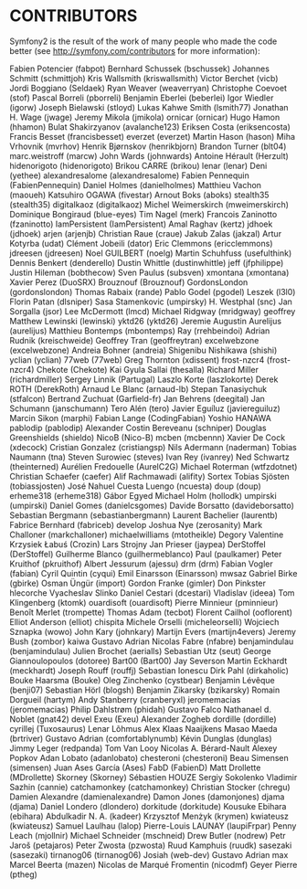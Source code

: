 CONTRIBUTORS
============

Symfony2 is the result of the work of many people who made the code better
(see http://symfony.com/contributors for more information):

Fabien Potencier (fabpot)
Bernhard Schussek (bschussek)
Johannes Schmitt (schmittjoh)
Kris Wallsmith (kriswallsmith)
Victor Berchet (vicb)
Jordi Boggiano (Seldaek)
Ryan Weaver (weaverryan)
Christophe Coevoet (stof)
Pascal Borreli (pborreli)
Benjamin Eberlei (beberlei)
Igor Wiedler (igorw)
Joseph Bielawski (stloyd)
Lukas Kahwe Smith (lsmith77)
Jonathan H. Wage (jwage)
Jeremy Mikola (jmikola)
ornicar (ornicar)
Hugo Hamon (hhamon)
Bulat Shakirzyanov (avalanche123)
Eriksen Costa (eriksencosta)
Francis Besset (francisbesset)
everzet (everzet)
Martin Hason (hason)
Miha Vrhovnik (mvrhov)
Henrik Bjørnskov (henrikbjorn)
Brandon Turner (blt04)
marc.weistroff (marcw)
John Wards (johnwards)
Antoine Hérault (Herzult)
hidenorigoto (hidenorigoto)
Brikou CARRE (brikou)
lenar (lenar)
Deni (yethee)
alexandresalome (alexandresalome)
Fabien Pennequin (FabienPennequin)
Daniel Holmes (danielholmes)
Matthieu Vachon (maoueh)
Katsuhiro OGAWA (fivestar)
Arnout Boks (aboks)
stealth35 (stealth35)
digitalkaoz (digitalkaoz)
Michel Weimerskirch (mweimerskirch)
Dominique Bongiraud (blue-eyes)
Tim Nagel (merk)
Francois Zaninotto (fzaninotto)
IamPersistent (IamPersistent)
Amal Raghav (kertz)
jdhoek (jdhoek)
arjen (arjenjb)
Christian Raue (craue)
Jakub Zalas (jakzal)
Artur Kotyrba (udat)
Clément Jobeili (dator)
Eric Clemmons (ericclemmons)
jdreesen (jdreesen)
Noel GUILBERT (noelg)
Martin Schuhfuss (usefulthink)
Dennis Benkert (denderello)
Dustin Whittle (dustinwhittle)
jeff (jfphilippe)
Justin Hileman (bobthecow)
Sven Paulus (subsven)
xmontana (xmontana)
Xavier Perez (DuoSRX)
Brouznouf (Brouznouf)
GordonsLondon (gordonslondon)
Thomas Rabaix (rande)
Pablo Godel (pgodel)
Leszek (l3l0)
Florin Patan (dlsniper)
Sasa Stamenkovic (umpirsky)
H. Westphal (snc)
Jan Sorgalla (jsor)
Lee McDermott (lmcd)
Michael Ridgway (mridgway)
geoffrey
Matthew Lewinski (lewinski)
yktd26 (yktd26)
Jeremie Augustin
Aurelijus (aurelijus)
Matthieu Bontemps (mbontemps)
Ray (rrehbeindoi)
Adrian Rudnik (kreischweide)
Geoffrey Tran (geoffreytran)
excelwebzone (excelwebzone)
Andreia Bohner (andreia)
Shigenibu Nishikawa (shishi)
yclian (yclian)
77web (77web)
Greg Thornton (xdissent)
frost-nzcr4 (frost-nzcr4)
Chekote (Chekote)
Kai
Gyula Sallai (thesalla)
Richard Miller (richardmiller)
Sergey Linnik (Partugal)
Laszlo Korte (laszlokorte)
Derek ROTH (DerekRoth)
Arnaud Le Blanc (arnaud-lb)
Stepan Tanasiychuk (stfalcon)
Bertrand Zuchuat (Garfield-fr)
Jan Behrens (deegital)
Jan Schumann (janschumann)
Tero Alén (tero)
Javier Eguíluz (javiereguiluz)
Marcin Sikon (marphi)
Fabian Lange (CodingFabian)
Yoshio HANAWA
pablodip (pablodip)
Alexander
Costin Bereveanu (schniper)
Douglas Greenshields (shieldo)
NicoB (Nico-B)
mcben (mcbennn)
Xavier De Cock (xdecock)
Cristian Gonzalez (cristiangsp)
Nils Adermann (naderman)
Tobias Naumann (tna)
Steven Surowiec (steves)
Ivan Rey (ivanrey)
Ned Schwartz (theinterned)
Aurélien Fredouelle (AurelC2G)
Michael Roterman (wtfzdotnet)
Christian Schaefer (caefer)
Alif Rachmawadi (alifity)
Sortex
Tobias Sjösten (tobiassjosten)
José Nahuel Cuesta Luengo (ncuesta)
doup (doup)
erheme318 (erheme318)
Gábor Egyed
Michael Holm (hollodk)
umpirski (umpirski)
Daniel Gomes (danielcsgomes)
Davide Borsatto (davideborsatto)
Sebastian Bergmann (sebastianbergmann)
Laurent Bachelier (laurentb)
Fabrice Bernhard (fabriceb)
develop
Joshua Nye (zerosanity)
Mark Challoner (markchalloner)
michaelwilliams (mtotheikle)
Degory Valentine
Krzysiek Łabuś (Crozin)
Lars Strojny
Jan Prieser (jaypea)
DerStoffel (DerStoffel)
Guilherme Blanco (guilhermeblanco)
Paul (paulkamer)
Peter Kruithof (pkruithof)
Albert Jessurum (ajessu)
drm (drm)
Fabian Vogler (fabian)
Cyril Quintin (cyqui)
Emil Einarsson (Einarsson)
mwsaz
Gabriel Birke (gbirke)
Osman Üngür (import)
Gordon Franke (gimler)
Don Pinkster
hlecorche
Vyacheslav Slinko
Daniel Cestari (dcestari)
Vladislav (ideea)
Tom Klingenberg (ktomk)
ouardisoft (ouardisoft)
Pierre Minnieur (pminnieur)
Benoît Merlet (trompette)
Thomas Adam (tecbot)
Florent Cailhol (ooflorent)
Elliot Anderson (elliot)
chispita
Michele Orselli (micheleorselli)
Wojciech Sznapka (wowo)
John Kary (johnkary)
Martijn Evers (martijn4evers)
Jeremy Bush (zombor)
kaiwa
Gustavo Adrian
Nicolas Fabre (nfabre)
benjamindulau (benjamindulau)
Julien Brochet (aerialls)
Sebastian Utz (seut)
George Giannoulopoulos (dotoree)
Bart00 (Bart00)
Jay Severson
Martin Eckhardt (meckhardt)
Joseph Rouff (rouffj)
Sebastian Ionescu
Dirk Pahl (dirkaholic)
Bouke Haarsma (Bouke)
Oleg Zinchenko (cystbear)
Benjamin Lévêque (benji07)
Sebastian Hörl (blogsh)
Benjamin Zikarsky (bzikarsky)
Romain Dorgueil (hartym)
Andy Stanberry (cranberyxl)
jeromemacias (jeromemacias)
Philip Dahlstrøm (phidah)
Gustavo Falco
Nathanael d. Noblet (gnat42)
devel
Exeu (Exeu)
Alexander Zogheb
dordille (dordille)
cyrillej (Tuxosaurus)
Lenar Lõhmus
Alex
Klaas Naaijkens
Masao Maeda (brtriver)
Gustavo Adrian (comfortablynumb)
Kévin Dunglas (dunglas)
Jimmy Leger (redpanda)
Tom Van Looy
Nicolas A. Bérard-Nault
Alexey Popkov
Adan Lobato (adanlobato)
chesteroni (chesteroni)
Beau Simensen (simensen)
Juan Ases García (Ases)
FabD (FabienD)
Matt Drollette (MDrollette)
Skorney (Skorney)
Sébastien HOUZE
Sergiy Sokolenko
Vladimir Sazhin (cannie)
catchamonkey (catchamonkey)
Christian Stocker (chregu)
Damien Alexandre (damienalexandre)
Damon Jones (damonjones)
djama (djama)
Daniel Londero (dlondero)
dorkitude (dorkitude)
Kousuke Ebihara (ebihara)
Abdulkadir N. A. (kadeer)
Krzysztof Menżyk (krymen)
kwiateusz (kwiateusz)
Samuel Laulhau (lalop)
Pierre-Louis LAUNAY (laupiFrpar)
Penny Leach (mjollnir)
Michael Schneider (mschneid)
Drew Butler (nodrew)
Petr Jaroš (petajaros)
Peter Zwosta (pzwosta)
Ruud Kamphuis (ruudk)
sasezaki (sasezaki)
tirnanog06 (tirnanog06)
Josiah (web-dev)
Gustavo Adrian
max
Marcel Beerta (mazen)
Nicolas de Marqué Fromentin (nicodmf)
Geyer Pierre (ptheg)

